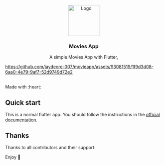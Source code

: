 <p align="center">
  <a href="https://flutter.io/">
    <img src="https://storage.googleapis.com/cms-storage-bucket/6a07d8a62f4308d2b854.svg" alt="Logo" width=100>
  </a>

  <h3 align="center">Movies App</h3>

  <p align="center">
    A simple Movies App with Flutter,
    
https://github.com/jaydeore-007/movieapp/assets/93081519/1f9d3d08-6aa0-4e79-9af7-52d9749d72e2


<br>
    Made with :heart: 
    <br>
  </p>
</p>

## Quick start

This is a normal flutter app. You should follow the instructions in the [official documentation](https://flutter.io/docs/get-started/install).

## Thanks

Thanks to all contributors and their support:

Enjoy :metal:

